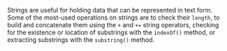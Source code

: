 Strings are useful for holding data that can be represented in text form. Some
of the most-used operations on strings are to check their `length`, to build
and concatenate them using the `+` and `+=` string operators, checking for the
existence or location of substrings with the `indexOf()` method, or extracting
substrings with the `substring()` method.